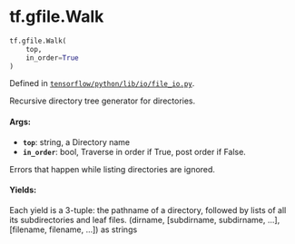 <div itemscope itemtype="http://developers.google.com/ReferenceObject">
<meta itemprop="name" content="tf.gfile.Walk" />
<meta itemprop="path" content="Stable" />
</div>

# tf.gfile.Walk

``` python
tf.gfile.Walk(
    top,
    in_order=True
)
```



Defined in [`tensorflow/python/lib/io/file_io.py`](/code/stable/tensorflow/python/lib/io/file_io.py).

Recursive directory tree generator for directories.

#### Args:

* <b>`top`</b>: string, a Directory name
* <b>`in_order`</b>: bool, Traverse in order if True, post order if False.

Errors that happen while listing directories are ignored.


#### Yields:

Each yield is a 3-tuple:  the pathname of a directory, followed by lists of
all its subdirectories and leaf files.
(dirname, [subdirname, subdirname, ...], [filename, filename, ...])
as strings